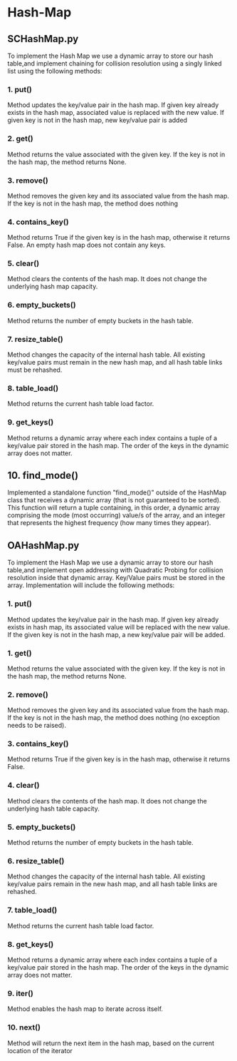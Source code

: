 # Hash-Map

## SCHashMap.py
To implement the Hash Map we use a dynamic array to store our hash table,and
implement chaining for collision resolution using a singly linked list using the following methods:

### 1. put()
Method updates the key/value pair in the hash map.
If given key already exists in the hash map,
associated value is replaced with the new value.
If given key is not in the hash map, new key/value pair is added

### 2. get()
Method returns the value associated with the given key. 
If the key is not in the hash map, the method returns None.

### 3. remove()
Method removes the given key and its associated value from the hash map. If the key
is not in the hash map, the method does nothing

### 4. contains_key()
Method returns True if the given key is in the hash map, 
otherwise it returns False. An empty hash map does not contain any keys.

### 5. clear()
Method clears the contents of the hash map. 
It does not change the underlying hash map capacity.

### 6. empty_buckets()
Method returns the number of empty buckets in the hash table.

### 7. resize_table()
Method changes the capacity of the internal hash table. All existing key/value pairs must remain in the new hash map, and all hash table links must be rehashed.

### 8. table_load()
Method returns the current hash table load factor.

### 9. get_keys()
Method returns a dynamic array where each index contains a tuple of a key/value pair stored in the hash map. The order of the keys in the dynamic array does not matter.

## 10. find_mode()
Implemented a standalone function "find_mode()" outside of the HashMap class
that receives a dynamic array (that is not guaranteed to be sorted).
This function will return a tuple containing, in this order,
a dynamic array comprising the mode (most occurring) value/s of the array,
and an integer that represents the highest frequency (how many times they appear).

## OAHashMap.py
To implement the Hash Map we use a dynamic array to store our hash table,and
implement open addressing with Quadratic Probing for collision resolution inside that dynamic array. Key/Value pairs must be stored in the array.
Implementation will include the following methods:

### 1. put()
Method updates the key/value pair in the hash map.
If given key already exists in hash map, 
its associated value will be replaced with the new value.
If the given key is not in the hash map, a new key/value pair will be added.

### 1. get()
Method returns the value associated with the given key. If the key is not in the hash map, the method returns None.

### 2. remove()
Method removes the given key and its associated value from the hash map. If the key
is not in the hash map, the method does nothing (no exception needs to be raised).

### 3. contains_key()
Method returns True if the given key is in the hash map, otherwise it returns False.

### 4. clear()
Method clears the contents of the hash map. It does not change the underlying hash table capacity.

### 5. empty_buckets()
Method returns the number of empty buckets in the hash table.

### 6. resize_table()
Method changes the capacity of the internal hash table. All existing key/value pairs remain in the new hash map, and all hash table links are rehashed.

### 7. table_load()
Method returns the current hash table load factor.

### 8. get_keys()
Method returns a dynamic array where each index contains a tuple of a key/value pair stored in the hash map. The order of the keys in the dynamic array does not matter.

### 9. __iter__()
Method enables the hash map to iterate across itself.

### 10. __next__()
Method will return the next item in the hash map, based on the current location of the iterator
